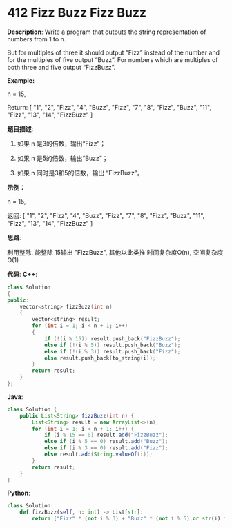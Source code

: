 # 412 Fizz Buzz Fizz Buzz

__Description__:
Write a program that outputs the string representation of numbers from 1 to n.

But for multiples of three it should output “Fizz” instead of the number and for the multiples of five output “Buzz”. For numbers which are multiples of both three and five output “FizzBuzz”.

__Example:__

n = 15,

Return:
[
    "1",
    "2",
    "Fizz",
    "4",
    "Buzz",
    "Fizz",
    "7",
    "8",
    "Fizz",
    "Buzz",
    "11",
    "Fizz",
    "13",
    "14",
    "FizzBuzz"
]

__题目描述__:

1. 如果 n 是3的倍数，输出“Fizz”；

2. 如果 n 是5的倍数，输出“Buzz”；

3. 如果 n 同时是3和5的倍数，输出 “FizzBuzz”。

__示例：__

n = 15,

返回:
[
    "1",
    "2",
    "Fizz",
    "4",
    "Buzz",
    "Fizz",
    "7",
    "8",
    "Fizz",
    "Buzz",
    "11",
    "Fizz",
    "13",
    "14",
    "FizzBuzz"
]

__思路__:

利用整除, 能整除 15输出 "FizzBuzz", 其他以此类推
时间复杂度O(n), 空间复杂度O(1)

__代码__:
__C++__:

```C++
class Solution 
{
public:
    vector<string> fizzBuzz(int n) 
    {
        vector<string> result;
        for (int i = 1; i < n + 1; i++) 
        {
            if (!(i % 15)) result.push_back("FizzBuzz");
            else if (!(i % 5)) result.push_back("Buzz");
            else if (!(i % 3)) result.push_back("Fizz");
            else result.push_back(to_string(i));
        }
        return result;
    }
};
```

__Java__:

```Java
class Solution {
    public List<String> fizzBuzz(int n) {
        List<String> result = new ArrayList<>(n);
        for (int i = 1; i < n + 1; i++) {
            if (i % 15 == 0) result.add("FizzBuzz");
            else if (i % 5 == 0) result.add("Buzz");
            else if (i % 3 == 0) result.add("Fizz");
            else result.add(String.valueOf(i));
        }
        return result;
    }
}
```

__Python__:

```Python
class Solution:
    def fizzBuzz(self, n: int) -> List[str]:
        return ["Fizz" * (not i % 3) + "Buzz" * (not i % 5) or str(i) for i in range(1, n + 1)]
```
